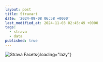 ```yaml
---
layout: post
title: Stravart
date: '2024-09-08 06:58 +0000'
last_modified_at: 2024-11-03 02:45:49 +0000
tags:
  - strava
  - data
published: true
---
```


![Strava Facets](//storage.googleapis.com/i.chenna.me/posts/strava-facets.png){:loading="lazy"}
